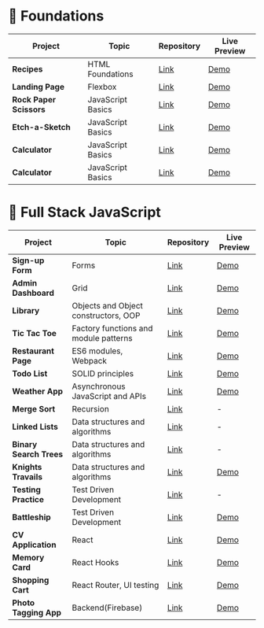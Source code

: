 # 🎈 Foundations

| Project | Topic|Repository| Live Preview                       
|--|-----|-----|------|
|**Recipes**| HTML Foundations|[Link](https://github.com/zhangxijing97/TheOdinProject/tree/main/Project-Recipes)     |   [Demo](https://zhangxijing97.github.io/TheOdinProject/Project-Recipes/) 
|**Landing Page**| Flexbox |[Link](https://github.com/zhangxijing97/Project-LandingPage/)     |   [Demo](https://zhangxijing97.github.io/TheOdinProject/Project-LandingPage/)
|**Rock Paper Scissors**|JavaScript Basics| [Link](https://github.com/zhangxijing97/TheOdinProject/)     |   [Demo](https://github.com/zhangxijing97/TheOdinProject/) 
|**Etch-a-Sketch**|JavaScript Basics| [Link](https://github.com/zhangxijing97/TheOdinProject/)     |   [Demo](https://github.com/zhangxijing97/TheOdinProject/) 
|**Calculator** | JavaScript Basics|[Link](https://github.com/zhangxijing97/TheOdinProject/)   |   [Demo](https://github.com/zhangxijing97/TheOdinProject/) 
|**Calculator**| JavaScript Basics| [Link](https://github.com/zhangxijing97/TheOdinProject/)    |   [Demo](https://github.com/zhangxijing97/TheOdinProject/)

# 🚀 Full Stack JavaScript

| Project | Topic |Repository| Live Preview|                
|----|----|---|---|
|**Sign-up Form**| Forms|[Link](https://github.com/creme332/my-odin-projects/tree/main/sign-up-form)     |   [Demo](https://creme332.github.io/my-odin-projects/sign-up-form/)
**Admin Dashboard**| Grid|[Link](https://github.com/creme332/my-odin-projects/tree/main/admin-dashboard)     |   [Demo](https://creme332.github.io/my-odin-projects/admin-dashboard/)
**Library** | Objects and Object constructors, OOP|[Link](https://github.com/creme332/my-odin-projects/tree/main/library)     |   [Demo](https://creme332.github.io/my-odin-projects/library/)
**Tic Tac Toe**| Factory functions and module patterns|[Link](https://github.com/creme332/my-odin-projects/tree/main/tic-tac-toe)     |   [Demo](https://creme332.github.io/my-odin-projects/tic-tac-toe/)
**Restaurant Page**| ES6 modules, Webpack|[Link](https://github.com/creme332/my-odin-projects/tree/main/restaurant-page)     |   [Demo](https://creme332.github.io/my-odin-projects/restaurant-page/dist/)
**Todo List**| SOLID principles|[Link](https://github.com/creme332/my-odin-projects/tree/main/todo-list)     |   [Demo](https://creme332.github.io/my-odin-projects/todo-list/dist/)
**Weather App**| Asynchronous JavaScript and APIs|[Link](https://github.com/creme332/my-odin-projects/tree/main/weather-app)     |   [Demo](https://creme332.github.io/my-odin-projects/weather-app/dist/)
**Merge Sort** | Recursion|[Link](https://github.com/creme332/my-odin-projects/tree/main/merge-sort)     | -   | -
**Linked Lists** | Data structures and algorithms|[Link](https://github.com/creme332/my-odin-projects/tree/main/linked-lists)     | -   | -
**Binary Search Trees** |Data structures and algorithms|[Link](https://github.com/creme332/my-odin-projects/tree/main/binary-search-trees)     | -   | -
**Knights Travails** | Data structures and algorithms|[Link](https://github.com/creme332/my-odin-projects/tree/main/knights-travails)     |  [Demo](https://creme332.github.io/my-odin-projects/knights-travails/dist)  | ⭐⭐
**Testing Practice** | Test Driven Development|[Link](https://github.com/creme332/my-odin-projects/tree/main/testing-practice)     |  -  | -
**Battleship** | Test Driven Development|[Link](https://github.com/creme332/my-odin-projects/tree/main/battleship)     |  [Demo](https://creme332.github.io/my-odin-projects/battleship/dist)
**CV Application** | React |[Link](https://github.com/creme332/my-odin-projects/tree/main/cv-project)     |  [Demo](https://creme332.github.io/my-odin-projects/cv-project/build)
**Memory Card** | React Hooks|[Link](https://github.com/creme332/my-odin-projects/tree/main/memory-card)     |  [Demo](https://creme332.github.io/my-odin-projects/memory-card/build)
**Shopping Cart** | React Router, UI testing|[Link](https://github.com/creme332/my-odin-projects/tree/main/shopping-cart)     |  [Demo](https://creme332.github.io/my-odin-projects/shopping-cart/build)
**Photo Tagging App** | Backend(Firebase)|[Link](https://github.com/creme332/my-odin-projects/tree/main/photo-tagging)     |  [Demo](https://enigma69.web.app/)
